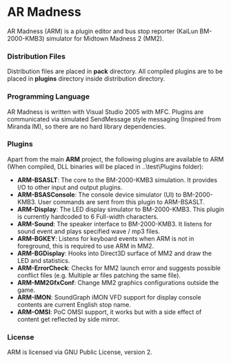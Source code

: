 # AR Madness

AR Madness (ARM) is a plugin editor and bus stop reporter (KaiLun BM-2000-KMB3) simulator for Midtown Madness 2 (MM2).

### Distribution Files

Distribution files are placed in **pack** directory. All compiled plugins are to be placed in **plugins** directory inside distribution directory.

### Programming Language

AR Madness is written with Visual Studio 2005 with MFC. Plugins are communicated via simulated SendMessage style messaging (Inspired from Miranda IM), so there are no hard library dependencies.

### Plugins

Apart from the main **ARM** project, the following plugins are available to ARM (When compiled, DLL binaries will be placed in ..\test\Plugins folder):

* **ARM-BSASLT**: The core to the BM-2000-KMB3 simulation. It provides I/O to other input and output plugins.
* **ARM-BSASConsole**: The console device simulator (UI) to BM-2000-KMB3. User commands are sent from this plugin to ARM-BSASLT.
* **ARM-Display**: The LED display simulator to BM-2000-KMB3. This plugin is currently hardcoded to 6 Full-width characters.
* **ARM-Sound**: The speaker interface to BM-2000-KMB3. It listens for sound event and plays specified wave / mp3 files.
* **ARM-BGKEY**: Listens for keyboard events when ARM is not in foreground, this is required to use ARM in MM2.
* **ARM-BGDisplay**: Hooks into Direct3D surface of MM2 and draw the LED and statistics.
* **ARM-ErrorCheck**: Checks for MM2 launch error and suggests possible conflict files (e.g. Multiple ar files patching the same file).
* **ARM-MM2GfxConf**: Change MM2 graphics configurations outside the game.
* **ARM-IMON**: SoundGraph iMON VFD support for display console contents are current English stop name.
* **ARM-OMSI**: PoC OMSI support, it works but with a side effect of content get reflected by side mirror.

### License

ARM is licensed via GNU Public License, version 2.
